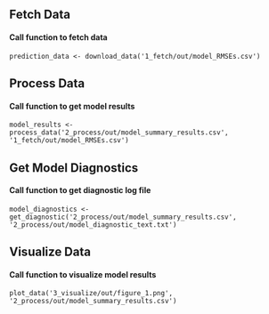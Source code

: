 ## Fetch Data 
#### Call function to fetch data
`prediction_data <- download_data('1_fetch/out/model_RMSEs.csv')`


## Process Data 
#### Call function to get model results
`model_results <- process_data('2_process/out/model_summary_results.csv', '1_fetch/out/model_RMSEs.csv')`


## Get Model Diagnostics
#### Call function to get diagnostic log file
`model_diagnostics <- get_diagnostic('2_process/out/model_summary_results.csv', '2_process/out/model_diagnostic_text.txt')`


## Visualize Data
#### Call function to visualize model results
`plot_data('3_visualize/out/figure_1.png', '2_process/out/model_summary_results.csv')`

